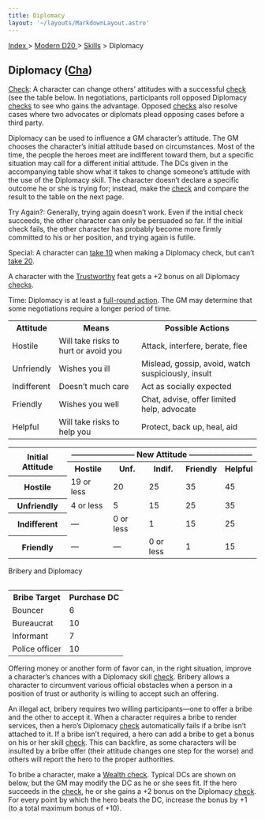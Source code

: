 ```yaml
---
title: Diplomacy
layout: '~/layouts/MarkdownLayout.astro'
---
```


[ Index ](/) > [ Modern D20 ](/modern.d20.srd) > [Skills](/modern.d20.srd/skills) > Diplomacy

## Diplomacy ([Cha](/modern.d20.srd/basics/ability.scores))

[Check](/modern.d20.srd/skills/skill.basics): A character can change
others’ attitudes with a successful
[check](/modern.d20.srd/skills/skill.basics) (see the table below.
In negotiations, participants roll opposed Diplomacy
[checks](/modern.d20.srd/skills/skill.basics) to see who gains the
advantage. Opposed [checks](/modern.d20.srd/wealth/wealth.check) also resolve
cases where two advocates or diplomats plead opposing cases before a third
party.

Diplomacy can be used to influence a GM character’s attitude. The GM chooses
the character’s initial attitude based on circumstances. Most of the time, the
people the heroes meet are indifferent toward them, but a specific situation
may call for a different initial attitude. The DCs given in the accompanying
table show what it takes to change someone’s attitude with the use of the
Diplomacy skill. The character doesn’t declare a specific outcome he or she is
trying for; instead, make the
[check](/modern.d20.srd/skills/skill.basics) and compare the result
to the table on the next page.

Try Again?: Generally, trying again doesn’t work. Even if the initial check
succeeds, the other character can only be persuaded so far. If the initial
check fails, the other character has probably become more firmly committed to
his or her position, and trying again is futile.

Special: A character can [take 10](/modern.d20.srd/skills/skill.basics) when making a Diplomacy
check, but can’t [take 20](/modern.d20.srd/skills/skill.basics).

A character with the [Trustworthy](/modern.d20.srd/feats/trustworthy) feat
gets a +2 bonus on all Diplomacy
[checks](/modern.d20.srd/skills/skill.basics).

Time: Diplomacy is at least a [full-round action](/modern.d20.srd/combat/full.round.actions). The GM may determine that
some negotiations require a longer period of time.


<table> <tr><th> Attitude</th><th> Means</th><th> Possible Actions </th></tr> <tr><td> Hostile</td><td> Will take risks to hurt or avoid you</td><td> Attack, interfere, berate, flee </td></tr> <tr class="shaded"><td> Unfriendly</td><td> Wishes you ill</td><td> Mislead, gossip, avoid, watch suspiciously, insult </td></tr> <tr><td> Indifferent</td><td> Doesn’t much care</td><td> Act as socially expected </td></tr> <tr class="shaded"><td> Friendly</td><td> Wishes you well</td><td> Chat, advise, offer limited help, advocate </td></tr> <tr><td> Helpful</td><td> Will take risks to help you</td><td> Protect, back up, heal, aid </td></tr> </table>
 
<table> <tr><th rowspan="2"> Initial Attitude</th><th colspan="5"> ———————— New Attitude ————————</th> </tr> <tr> <th>Hostile</th> <th>Unf.</th> <th>Indif.</th> <th>Friendly</th> <th>Helpful</th> </tr> <tr> <th>Hostile</th> <td>19 or less</td> <td>20</td> <td>25</td> <td>35</td> <td>45</td> </tr> <tr> <th>Unfriendly</th> <td>4 or less</td> <td>5</td> <td>15</td> <td>25</td> <td>35</td> </tr> <tr> <th>Indifferent</th> <td>—</td> <td>0 or less</td> <td>1</td> <td>15</td> <td>25</td> </tr> <tr> <th>Friendly</th> <td>—</td> <td>—</td> <td>0 or less</td> <td>1</td> <td>15</td> </tr> </table>


Bribery and Diplomacy


<table style="float:right"> <tr> <th>Bribe Target</th> <th>Purchase DC</th> </tr> <tr> <td>Bouncer</td><td> 6 </td></tr> <tr class="shaded"><td> Bureaucrat</td><td> 10 </td></tr> <tr><td>Informant</td><td> 7 </td></tr> <tr class="shaded"><td>Police officer</td><td> 10 </td></tr></table>


Offering money or another form of favor can, in the right situation, improve a
character’s chances with a Diplomacy skill
[check](/modern.d20.srd/skills/skill.basics). Bribery allows a
character to circumvent various official obstacles when a person in a position
of trust or authority is willing to accept such an offering.

An illegal act, bribery requires two willing participants—one to offer a bribe
and the other to accept it. When a character requires a bribe to render
services, then a hero’s Diplomacy
[check](/modern.d20.srd/skills/skill.basics) automatically fails if
a bribe isn’t attached to it. If a bribe isn’t required, a hero can add a
bribe to get a bonus on his or her skill
[check](/modern.d20.srd/skills/skill.basics). This can backfire, as
some characters will be insulted by a bribe offer (their attitude changes one
step for the worse) and others will report the hero to the proper authorities.

To bribe a character, make a [Wealth check](/modern.d20.srd/wealth/wealth.check). Typical DCs are shown on below,
but the GM may modify the DC as he or she sees fit. If the hero succeeds in
the [check](/modern.d20.srd/wealth/wealth.check), he or she gains a +2 bonus
on the Diplomacy [check](/modern.d20.srd/equipment/equipment.general). For
every point by which the hero beats the DC, increase the bonus by +1 (to a
total maximum bonus of +10).

